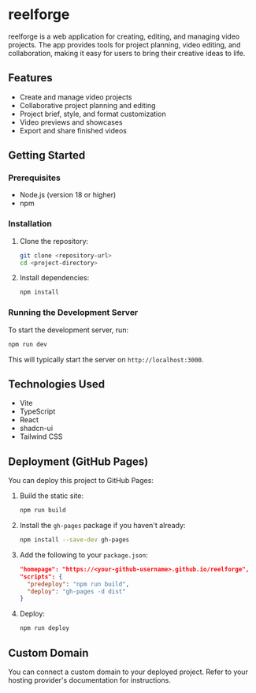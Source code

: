 # reelforge

reelforge is a web application for creating, editing, and managing video projects. The app provides tools for project planning, video editing, and collaboration, making it easy for users to bring their creative ideas to life.

## Features
- Create and manage video projects
- Collaborative project planning and editing
- Project brief, style, and format customization
- Video previews and showcases
- Export and share finished videos

## Getting Started

### Prerequisites
- Node.js (version 18 or higher)
- npm

### Installation
1. Clone the repository:
    ```bash
    git clone <repository-url>
    cd <project-directory>
    ```
2. Install dependencies:
    ```bash
    npm install
    ```

### Running the Development Server
To start the development server, run:
```bash
npm run dev
```
This will typically start the server on `http://localhost:3000`.

## Technologies Used
- Vite
- TypeScript
- React
- shadcn-ui
- Tailwind CSS

## Deployment (GitHub Pages)

You can deploy this project to GitHub Pages:

1. Build the static site:
    ```bash
    npm run build
    ```
2. Install the `gh-pages` package if you haven't already:
    ```bash
    npm install --save-dev gh-pages
    ```
3. Add the following to your `package.json`:
    ```json
    "homepage": "https://<your-github-username>.github.io/reelforge",
    "scripts": {
      "predeploy": "npm run build",
      "deploy": "gh-pages -d dist"
    }
    ```
4. Deploy:
    ```bash
    npm run deploy
    ```

## Custom Domain
You can connect a custom domain to your deployed project. Refer to your hosting provider's documentation for instructions.
